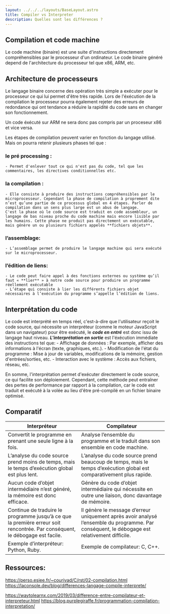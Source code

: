 ```yaml
---
layout: ../../../layouts/BaseLayout.astro
title: Compiler vs Interpreter
description: Quelles sont les différences ? 
---
```

## Compilation et code machine

Le code machine (binaire) est une suite d'instructions directement compréhensibles par le processeur d'un ordinateur. Le code binaire généré depend de l'architecture du processeur tel que x86, ARM, etc.

## Architecture de processeurs 

Le langage binaire concerne des opération très simple a exécuter pour le processeur ce qui lui permet d'être très rapide. Lors de l'éxécution de la compilation le processeur pourra également rejeter des erreurs de redondance qui ont tendance a réduire la rapidité du code sans en changer son fonctionnement.

Un code éxécuté sur ARM ne sera donc pas compris par un proceseur x86 et vice versa.

Les étapes de compilation peuvent varier en fonction du langage utilisé. Mais on pourra retenir plusieurs phases tel que : 


### le pré processing :
    - Permet d'enlever tout ce qui n'est pas du code, tel que les commentaires, les directives conditionnelles etc.

### la compilation :
    - Elle consiste à produire des instructions compréhensibles par le microprocesseur. Cependant la phase de compilation à proprement dite n’est qu’une partie de ce processus global en 4 étapes. Parler de compilation dans un sens plus large est un abus de langage.
    C'est la phase où le code source est traduit en code assembleur, un langage de bas niveau proche du code machine mais encore lisible par les humains. Cette phase ne produit pas directement un exécutable, mais génère un ou plusieurs fichiers appelés **fichiers objets**. 

### l’assemblage: 
    - L’assemblage permet de produire le langage machine qui sera exécuté sur le microprocesseur.

### l’édition de liens: 
    - Le code peut faire appel à des fonctions externes ou système qu’il faut « **lier** » à notre code source pour produire un programme réellement exécutable
    - L’étape qui consiste à lier les différents fichiers objet nécessaires à l’exécution du programme s’appelle l’édition de liens.




## Interprétation du code

Le code est interprété en temps réel, c'est-à-dire que l'utilisateur reçoit le code source, qui nécessite un interpréteur (comme le moteur JavaScript dans un navigateur) pour être exécuté, le ***code en entré*** est donc issu de langage haut niveau. ***L'interprétation en sortie*** est l'éxécution immédiate des instructions tel que: 
    - Affichage de données : Par exemple, afficher des informations à l'écran (texte, graphiques, etc.).
    - Modification de l'état du programme : Mise à jour de variables, modifications de la mémoire, gestion d'entrées/sorties, etc.
    - Interaction avec le système : Accès aux fichiers, réseau, etc.
 
En somme, l'interprétation permet d'exécuter directement le code source, ce qui facilite son déploiement. Cependant, cette méthode peut entraîner des pertes de performance par rapport à la compilation, car le code est traduit et exécuté à la volée au lieu d'être pré-compilé en un fichier binaire optimisé.

## Comparatif 
| Interpréteur | Compilateur |
|--------------|-------------|
| Convertit le programme en prenant une seule ligne à la fois. | Analyse l’ensemble du programme et le traduit dans son ensemble en code machine. |
| L’analyse du code source prend moins de temps, mais le temps d’exécution global est plus lent. | L’analyse du code source prend beaucoup de temps, mais le temps d’exécution global est comparativement plus rapide. |
| Aucun code d’objet intermédiaire n’est généré, la mémoire est donc efficace. | Génère du code d’objet intermédiaire qui nécessite en outre une liaison, donc davantage de mémoire. |
| Continue de traduire le programme jusqu’à ce que la première erreur soit rencontrée. Par conséquent, le débogage est facile. | Il génère le message d’erreur uniquement après avoir analysé l’ensemble du programme. Par conséquent, le débogage est relativement difficile. |
| Exemple d’interpréteur: Python, Ruby. | Exemple de compilateur: C, C++. |

## Ressources: 
https://perso.esiee.fr/~courivad/C/rst/02-compilation.html
https://laconsole.dev/blog/differences-langage-compile-interprete/

https://waytolearnx.com/2019/03/difference-entre-compilateur-et-interpreteur.html
https://blog.purplegiraffe.fr/programmation-compilation-interpretation/
